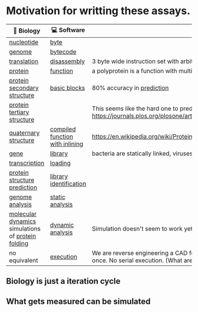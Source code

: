 # Motivation for writting these assays.

:microscope: Biology | :computer: Software | Notes
------- | -------- | -----
[nucleotide](https://en.wikipedia.org/wiki/Nucleotide) | [byte](https://en.wikipedia.org/wiki/Byte) |
[genome](https://en.wikipedia.org/wiki/Genome) | [bytecode](https://en.wikipedia.org/wiki/Bytecode) |
[translation](https://en.wikipedia.org/wiki/Translation_(biology)) | [disassembly](https://en.wikipedia.org/wiki/Disassembler) | 3 byte wide instruction set with arbitrary "[reading frames](https://en.wikipedia.org/wiki/Reading_frame)"
[protein](https://en.wikipedia.org/wiki/Protein) | [function](https://en.wikipedia.org/wiki/Function_(computer_science)) | a polyprotein is a function with multiple pieces
[protein secondary structure](https://en.wikipedia.org/wiki/Protein_secondary_structure) | [basic blocks](https://en.wikipedia.org/wiki/Basic_block) | 80% accuracy in [prediction](https://en.wikipedia.org/wiki/Protein_structure_prediction#Secondary_structure)
[protein tertiary structure](https://en.wikipedia.org/wiki/Protein_tertiary_structure) | | This seems like the hard one to predict: https://journals.plos.org/plosone/article?id=10.1371/journal.pone.0205819
[quaternary structure](https://en.wikipedia.org/wiki/Protein_quaternary_structure) | [compiled function with inlining](https://en.wikipedia.org/wiki/Inline_expansion) | https://en.wikipedia.org/wiki/Protein%E2%80%93protein_interaction_prediction
[gene](https://en.wikipedia.org/wiki/Gene) | [library](https://en.wikipedia.org/wiki/Library_(computing)) | bacteria are statically linked, viruses are dynamically linked
[transcription](https://en.wikipedia.org/wiki/Transcription_(biology)) | [loading](https://en.wikipedia.org/wiki/Loader_(computing))
[protein structure prediction](https://en.wikipedia.org/wiki/Protein_structure_prediction) | [library identification](https://www.hex-rays.com/products/ida/tech/flirt/in_depth/)
[genome analysis](https://en.wikipedia.org/wiki/Genomics#Genome_analysis) | [static analysis](https://en.wikipedia.org/wiki/Static_program_analysis) |
[molecular dynamics](https://en.wikipedia.org/wiki/Molecular_dynamics) simulations of [protein folding](https://en.wikipedia.org/wiki/Protein_folding) | [dynamic analysis](https://en.wikipedia.org/wiki/Dynamic_program_analysis) | Simulation doesn't seem to work yet. Constrained by tooling and compute.
no equivalent | [execution](https://en.wikipedia.org/wiki/Execution_(computing)) | We are reverse engineering a CAD format. Runs more like FPGA code, all at once. No serial execution. (What are the FPGA reverse engineering tools?)

## Biology is just a iteration cycle

## What gets measured can be simulated

